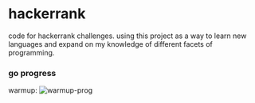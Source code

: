 # hackerrank

code for hackerrank challenges. using this project as a way to learn new languages and expand on my knowledge of different facets of programming.

### go progress

warmup: ![warmup-prog](http://progressed.io/bar/60)
